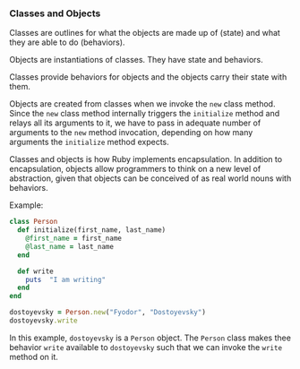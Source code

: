 ### Classes and Objects

Classes are outlines for what the objects are made up of (state) and what they are able to do (behaviors).

Objects are instantiations of classes. They have state and behaviors.

Classes provide behaviors for objects and the objects carry their state with them.

Objects are created from classes when we invoke the `new` class method. Since the `new` class method internally triggers the `initialize` method and relays all its arguments to it, we have to pass in adequate number of arguments to the `new` method invocation, depending on how many arguments the `initialize` method expects.

Classes and objects is how Ruby implements encapsulation. In addition to encapsulation, objects allow programmers to think on a new level of abstraction, given that objects can be conceived of as real world nouns with behaviors.

Example:

```ruby
class Person
  def initialize(first_name, last_name)
    @first_name = first_name
    @last_name = last_name
  end

  def write
    puts  "I am writing"
  end
end

dostoyevsky = Person.new("Fyodor", "Dostoyevsky")
dostoyevsky.write
```

In this example, `dostoyevsky` is a `Person` object. The `Person` class makes thee behavior `write` available to `dostoyevsky` such that we can invoke the `write` method on it.